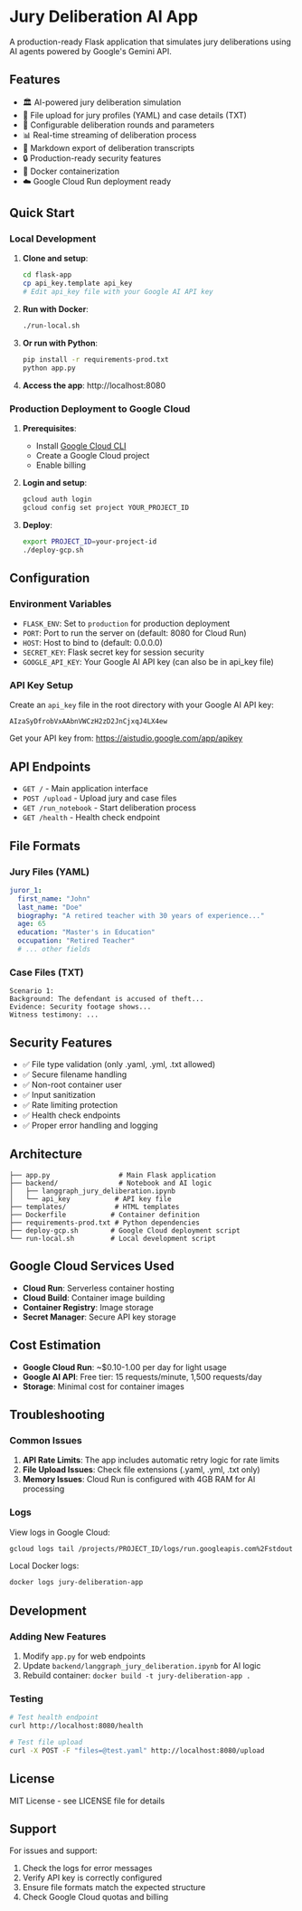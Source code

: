 # Jury Deliberation AI App

A production-ready Flask application that simulates jury deliberations using AI agents powered by Google's Gemini API.

## Features

- 🏛️ AI-powered jury deliberation simulation
- 📁 File upload for jury profiles (YAML) and case details (TXT)
- 🎯 Configurable deliberation rounds and parameters
- 📊 Real-time streaming of deliberation process
- 📄 Markdown export of deliberation transcripts
- 🔒 Production-ready security features
- 🐳 Docker containerization
- ☁️ Google Cloud Run deployment ready

## Quick Start

### Local Development

1. **Clone and setup**:
   ```bash
   cd flask-app
   cp api_key.template api_key
   # Edit api_key file with your Google AI API key
   ```

2. **Run with Docker**:
   ```bash
   ./run-local.sh
   ```

3. **Or run with Python**:
   ```bash
   pip install -r requirements-prod.txt
   python app.py
   ```

4. **Access the app**: http://localhost:8080

### Production Deployment to Google Cloud

1. **Prerequisites**:
   - Install [Google Cloud CLI](https://cloud.google.com/sdk/docs/install)
   - Create a Google Cloud project
   - Enable billing

2. **Login and setup**:
   ```bash
   gcloud auth login
   gcloud config set project YOUR_PROJECT_ID
   ```

3. **Deploy**:
   ```bash
   export PROJECT_ID=your-project-id
   ./deploy-gcp.sh
   ```

## Configuration

### Environment Variables

- `FLASK_ENV`: Set to `production` for production deployment
- `PORT`: Port to run the server on (default: 8080 for Cloud Run)
- `HOST`: Host to bind to (default: 0.0.0.0)
- `SECRET_KEY`: Flask secret key for session security
- `GOOGLE_API_KEY`: Your Google AI API key (can also be in api_key file)

### API Key Setup

Create an `api_key` file in the root directory with your Google AI API key:
```
AIzaSyDfrobVxAAbnVWCzH2zD2JnCjxqJ4LX4ew
```

Get your API key from: https://aistudio.google.com/app/apikey

## API Endpoints

- `GET /` - Main application interface
- `POST /upload` - Upload jury and case files
- `GET /run_notebook` - Start deliberation process
- `GET /health` - Health check endpoint

## File Formats

### Jury Files (YAML)
```yaml
juror_1:
  first_name: "John"
  last_name: "Doe"
  biography: "A retired teacher with 30 years of experience..."
  age: 65
  education: "Master's in Education"
  occupation: "Retired Teacher"
  # ... other fields
```

### Case Files (TXT)
```
Scenario 1:
Background: The defendant is accused of theft...
Evidence: Security footage shows...
Witness testimony: ...
```

## Security Features

- ✅ File type validation (only .yaml, .yml, .txt allowed)
- ✅ Secure filename handling
- ✅ Non-root container user
- ✅ Input sanitization
- ✅ Rate limiting protection
- ✅ Health check endpoints
- ✅ Proper error handling and logging

## Architecture

```
├── app.py                 # Main Flask application
├── backend/               # Notebook and AI logic
│   ├── langgraph_jury_deliberation.ipynb
│   └── api_key           # API key file
├── templates/            # HTML templates
├── Dockerfile           # Container definition
├── requirements-prod.txt # Python dependencies
├── deploy-gcp.sh        # Google Cloud deployment script
└── run-local.sh         # Local development script
```

## Google Cloud Services Used

- **Cloud Run**: Serverless container hosting
- **Cloud Build**: Container image building
- **Container Registry**: Image storage
- **Secret Manager**: Secure API key storage

## Cost Estimation

- **Google Cloud Run**: ~$0.10-1.00 per day for light usage
- **Google AI API**: Free tier: 15 requests/minute, 1,500 requests/day
- **Storage**: Minimal cost for container images

## Troubleshooting

### Common Issues

1. **API Rate Limits**: The app includes automatic retry logic for rate limits
2. **File Upload Issues**: Check file extensions (.yaml, .yml, .txt only)
3. **Memory Issues**: Cloud Run is configured with 4GB RAM for AI processing

### Logs

View logs in Google Cloud:
```bash
gcloud logs tail /projects/PROJECT_ID/logs/run.googleapis.com%2Fstdout
```

Local Docker logs:
```bash
docker logs jury-deliberation-app
```

## Development

### Adding New Features

1. Modify `app.py` for web endpoints
2. Update `backend/langgraph_jury_deliberation.ipynb` for AI logic
3. Rebuild container: `docker build -t jury-deliberation-app .`

### Testing

```bash
# Test health endpoint
curl http://localhost:8080/health

# Test file upload
curl -X POST -F "files=@test.yaml" http://localhost:8080/upload
```

## License

MIT License - see LICENSE file for details

## Support

For issues and support:
1. Check the logs for error messages
2. Verify API key is correctly configured
3. Ensure file formats match the expected structure
4. Check Google Cloud quotas and billing
